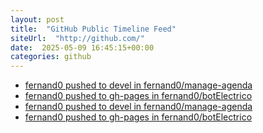 ```yaml
---
layout: post
title:  "GitHub Public Timeline Feed"
siteUrl:  "http://github.com/"
date:  2025-05-09 16:45:15+00:00
categories: github
---
```

*  [fernand0 pushed to devel in fernand0/manage-agenda](https://github.com/fernand0/manage-agenda/compare/58078e9f81...16379184da)
*  [fernand0 pushed to gh-pages in fernand0/botElectrico](https://github.com/fernand0/botElectrico/compare/bb056338f7...8202f48ad8)
*  [fernand0 pushed to devel in fernand0/manage-agenda](https://github.com/fernand0/manage-agenda/compare/fe867df0dc...58078e9f81)
*  [fernand0 pushed to gh-pages in fernand0/botElectrico](https://github.com/fernand0/botElectrico/compare/a4b6db12d8...6f4774ea0f)
